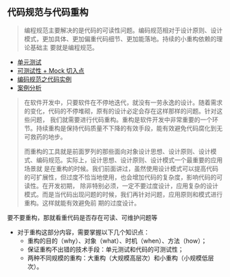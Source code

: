 ## 代码规范与代码重构

> 编程规范主要解决的是代码的可读性问题。编码规范相对于设计原则、设计模式，更加具体、更加偏重代码细节、更加能落地。持续的小重构依赖的理论基础主
> 要就是编程规范。

- [单元测试](_1_unit_test)
- [可测试性 + Mock 切入点](_2_testability)
- [编码规范之代码实例](_3_specification)
- [案例分析](_cases)

> 在软件开发中，只要软件在不停地迭代，就没有一劳永逸的设计。随着需求的变化，代码的不停堆砌，原有的设计必定会存在这样那样的问题。针对这些问题，
> 我们就需要进行代码重构。重构是软件开发中非常重要的一个环节。持续重构是保持代码质量不下降的有效手段，能有效避免代码腐化到无可救药的地步。
>
> 而重构的工具就是前面罗列的那些面向对象设计思想、设计原则、设计模式、编码规范。实际上，设计思想、设计原则、设计模式一个最重要的应用场景就
> 是在重构的时候。我们前面讲过，虽然使用设计模式可以提高代码的可扩展性，但过度不恰当地使用，也会增加代码的复杂度，影响代码的可读性。在开发初期，
> 除非特别必须，一定不要过度设计，应用复杂的设计模式。而是当代码出现问题的时候，我们再针对问题，应用原则和模式进行重构。这样就能有效避免前
> 期的过度设计。

要不要重构，那就看重代码是否存在可读、可维护问题等

- 对于重构这部分内容，需要掌握以下几个知识点：
    - 重构的目的（why）、对象（what）、时机（when）、方法（how）；
    - 保证重构不出错的技术手段：单元测试和代码的可测试性；
    - 两种不同规模的重构：大重构（大规模高层次）和小重构（小规模低层次）。
